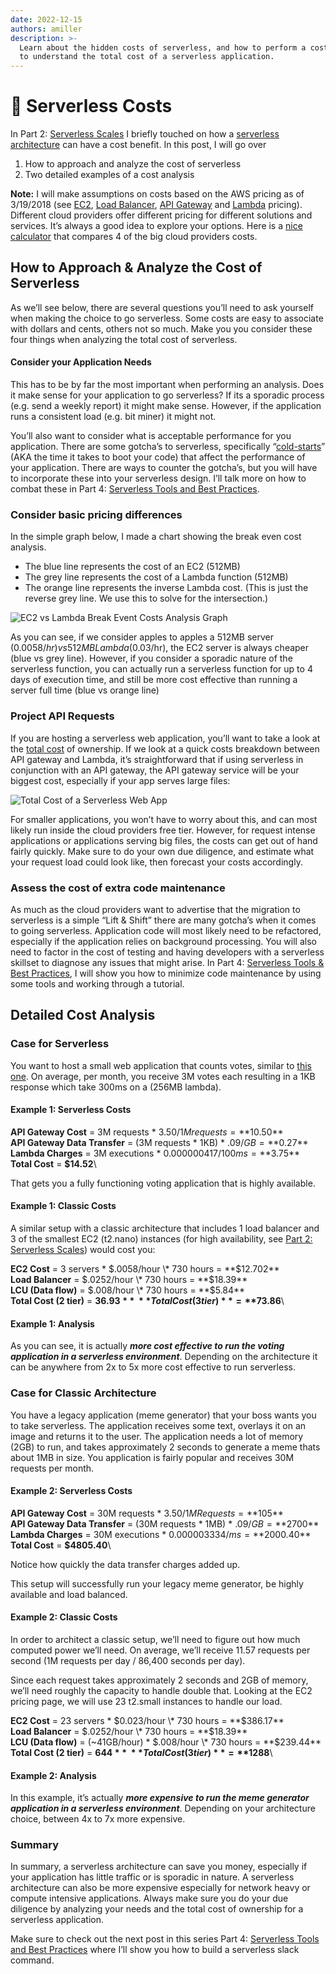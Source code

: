 ```yaml
---
date: 2022-12-15
authors: amiller
description: >-
  Learn about the hidden costs of serverless, and how to perform a cost analysis
  to understand the total cost of a serverless application.
---
```


# 🧠 Serverless Costs

In Part 2: [Serverless Scales](serverless-scales.md) I briefly touched on how a [serverless architecture](serverless-scales.md#serverless-architecture) can have a cost benefit. In this post, I will go over

1. How to approach and analyze the cost of serverless
2. Two detailed examples of a cost analysis

<!-- truncate -->

**Note:** I will make assumptions on costs based on the AWS pricing as of 3/19/2018 (see [EC2](https://aws.amazon.com/ec2/pricing/on-demand/), [Load Balancer](https://aws.amazon.com/elasticloadbalancing/pricing/), [API Gateway](https://aws.amazon.com/api-gateway/pricing/) and [Lambda](https://aws.amazon.com/lambda/pricing/) pricing). Different cloud providers offer different pricing for different solutions and services. It’s always a good idea to explore your options. Here is a [nice calculator](http://serverlesscalc.com/) that compares 4 of the big cloud providers costs.

## How to Approach & Analyze the Cost of Serverless

As we’ll see below, there are several questions you’ll need to ask yourself when making the choice to go serverless. Some costs are easy to associate with dollars and cents, others not so much. Make you you consider these four things when analyzing the total cost of serverless.

#### Consider your Application Needs

This has to be by far the most important when performing an analysis. Does it make sense for your application to go serverless? If its a sporadic process (e.g. send a weekly report) it might make sense. However, if the application runs a consistent load (e.g. bit miner) it might not.

You’ll also want to consider what is acceptable performance for you application. There are some gotcha’s to serverless, specifically “[cold-starts](https://hackernoon.com/im-afraid-you-re-thinking-about-aws-lambda-cold-starts-all-wrong-7d907f278a4f)” (AKA the time it takes to boot your code) that affect the performance of your application. There are ways to counter the gotcha’s, but you will have to incorporate these into your serverless design. I’ll talk more on how to combat these in Part 4: [Serverless Tools and Best Practices](serverless-tools-and-best-practices.md).

### Consider basic pricing differences

In the simple graph below, I made a chart showing the break even cost analysis.

* The blue line represents the cost of an EC2 (512MB)
* The grey line represents the cost of a Lambda function (512MB)
* The orange line represents the inverse Lambda cost. (This is just the reverse grey line. We use this to solve for the intersection.)

![EC2 vs Lambda Break Event Costs Analysis Graph](https://pagertree.com/assets/img/posts/2018/03/21/ec2-vs-lambda-break-even-cost-analysis-graph.png)

As you can see, if we consider apples to apples a 512MB server ($0.0058/hr) vs 512MB Lambda ($0.03/hr), the EC2 server is always cheaper (blue vs grey line). However, if you consider a sporadic nature of the serverless function, you can actually run a serverless function for up to 4 days of execution time, and still be more cost effective than running a server full time (blue vs orange line)

### Project API Requests

If you are hosting a serverless web application, you’ll want to take a look at the [total cost](https://medium.com/@amiram\_26122/the-hidden-costs-of-serverless-6ced7844780b) of ownership. If we look at a quick costs breakdown between API gateway and Lambda, it’s straightforward that if using serverless in conjunction with an API gateway, the API gateway service will be your biggest cost, especially if your app serves large files:

![Total Cost of a Serverless Web App](https://pagertree.com/assets/img/posts/2018/03/21/total-cost-serverless-web-app.png)

For smaller applications, you won’t have to worry about this, and can most likely run inside the cloud providers free tier. However, for request intense applications or applications serving big files, the costs can get out of hand fairly quickly. Make sure to do your own due diligence, and estimate what your request load could look like, then forecast your costs accordingly.

### Assess the cost of extra code maintenance

As much as the cloud providers want to advertise that the migration to serverless is a simple “Lift & Shift” there are many gotcha’s when it comes to going serverless. Application code will most likely need to be refactored, especially if the application relies on background processing. You will also need to factor in the cost of testing and having developers with a serverless skillset to diagnose any issues that might arise. In Part 4: [Serverless Tools & Best Practices](serverless-tools-and-best-practices.md), I will show you how to minimize code maintenance by using some tools and working through a tutorial.

## Detailed Cost Analysis

### Case for Serverless

You want to host a small web application that counts votes, similar to [this one](https://app.gh-polls.com/). On average, per month, you receive 3M votes each resulting in a 1KB response which take 300ms on a (256MB lambda).

#### Example 1: Serverless Costs

**API Gateway Cost** = 3M requests \* $3.50/1M requests = **$10.50**\
**API Gateway Data Transfer** = (3M requests \* 1KB) \* $.09/GB = **$0.27**\
**Lambda Charges** = 3M executions \* $0.000000417/100ms = **$3.75**\
**Total Cost** = **$14.52**\


That gets you a fully functioning voting application that is highly available.

#### Example 1: Classic Costs

A similar setup with a classic architecture that includes 1 load balancer and 3 of the smallest EC2 (t2.nano) instances (for high availability, see [Part 2: Serverless Scales](serverless-scales.md)) would cost you:

**EC2 Cost** = 3 servers \* $.0058/hour \* 730 hours = **$12.702**\
**Load Balancer** = $.0252/hour \* 730 hours = **$18.39**\
**LCU (Data flow)** = $.008/hour \* 730 hours = **$5.84**\
**Total Cost (2 tier)** = **$36.93**\
**Total Cost (3 tier)** = **$73.86**\


#### Example 1: Analysis

As you can see, it is actually _**more cost effective to run the voting application in a serverless environment**_. Depending on the architecture it can be anywhere from 2x to 5x more cost effective to run serverless.

### Case for Classic Architecture

You have a legacy application (meme generator) that your boss wants you to take serverless. The application receives some text, overlays it on an image and returns it to the user. The application needs a lot of memory (2GB) to run, and takes approximately 2 seconds to generate a meme thats about 1MB in size. You application is fairly popular and receives 30M requests per month.

#### Example 2: Serverless Costs

**API Gateway Cost** = 30M requests \* $3.50/1M Requests = **$105**\
**API Gateway Data Transfer** = (30M requests \* 1MB) \* $.09/GB = **$2700**\
**Lambda Charges** = 30M executions \* $0.000003334/ms = **$2000.40**\
**Total Cost** = **$4805.40**\


Notice how quickly the data transfer charges added up.

This setup will successfully run your legacy meme generator, be highly available and load balanced.

#### Example 2: Classic Costs

In order to architect a classic setup, we’ll need to figure out how much computed power we’ll need. On average, we’ll receive 11.57 requests per second (1M requests per day / 86,400 seconds per day).

Since each request takes approximately 2 seconds and 2GB of memory, we’ll need roughly the capacity to handle double that. Looking at the EC2 pricing page, we will use 23 t2.small instances to handle our load.

**EC2 Cost** = 23 servers \* $0.023/hour \* 730 hours = **$386.17**\
**Load Balancer** = $.0252/hour \* 730 hours = **$18.39**\
**LCU (Data flow)** = (\~41GB/hour) \* $.008/hour \* 730 hours = **$239.44**\
**Total Cost (2 tier)** = **$644**\
**Total Cost (3 tier)** = **$1288**\


#### Example 2: Analysis

In this example, it’s actually _**more expensive to run the meme generator application in a serverless environment**_. Depending on your architecture choice, between 4x to 7x more expensive.

### Summary

In summary, a serverless architecture can save you money, especially if your application has little traffic or is sporadic in nature. A serverless architecture can also be more expensive especially for network heavy or compute intensive applications. Always make sure you do your due diligence by analyzing your needs and the total cost of ownership for a serverless application.

Make sure to check out the next post in this series Part 4: [Serverless Tools and Best Practices](serverless-tools-and-best-practices.md) where I’ll show you how to build a serverless slack command.
